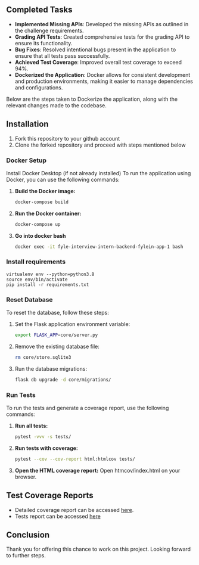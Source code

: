 

## Completed Tasks

- **Implemented Missing APIs**: Developed the missing APIs as outlined in the challenge requirements.
- **Grading API Tests**: Created comprehensive tests for the grading API to ensure its functionality.
- **Bug Fixes**: Resolved intentional bugs present in the application to ensure that all tests pass successfully.
- **Achieved Test Coverage**: Improved overall test coverage to exceed 94%.
- **Dockerized the Application**: Docker allows for consistent development and production environments, making it easier to manage dependencies and configurations. 

Below are the steps taken to Dockerize the application, along with the relevant changes made to the codebase.

## Installation

1. Fork this repository to your github account
2. Clone the forked repository and proceed with steps mentioned below

### Docker Setup
Install Docker Desktop (if not already installed)
To run the application using Docker, you can use the following commands:

1. **Build the Docker image:**
    ```bash
    docker-compose build
    ```

2. **Run the Docker container:**
    ```bash
    docker-compose up
    ```
3. **Go into docker bash**
    ```bash
    docker exec -it fyle-interview-intern-backend-fylein-app-1 bash
    ```

### Install requirements

```
virtualenv env --python=python3.8
source env/bin/activate
pip install -r requirements.txt
```

### Reset Database

To reset the database, follow these steps:

1. Set the Flask application environment variable:
    ```bash
    export FLASK_APP=core/server.py
    ```

2. Remove the existing database file:
    ```bash
    rm core/store.sqlite3
    ```

3. Run the database migrations:
    ```bash
    flask db upgrade -d core/migrations/
    ```

### Run Tests

To run the tests and generate a coverage report, use the following commands:

1. **Run all tests:**
    ```bash
    pytest -vvv -s tests/
    ```

2. **Run tests with coverage:**
    ```bash
    pytest --cov --cov-report html:htmlcov tests/ 

    ```

3. **Open the HTML coverage report:**
    Open htmcov/index.html on your browser.

## Test Coverage Reports

- Detailed coverage report can be accessed [here](coverage.png).
- Tests report can be accessed [here](tests.png)

## Conclusion

Thank you for offering this chance to work on this project. Looking forward to further steps.
